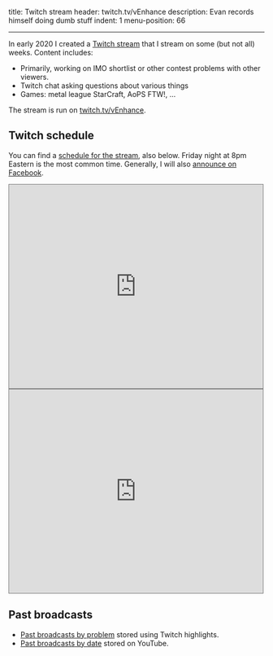 title: Twitch stream
header: twitch.tv/vEnhance
description: Evan records himself doing dumb stuff
indent: 1
menu-position: 66

---

In early 2020 I created a
[Twitch stream](https://www.twitch.tv/vEnhance)
that I stream on some (but not all) weeks.
Content includes:

* Primarily, working on IMO shortlist or other contest problems with other viewers.
* Twitch chat asking questions about various things
* Games: metal league StarCraft, AoPS FTW!, ...

The stream is run on [twitch.tv/vEnhance](https://www.twitch.tv/vEnhance).

## Twitch schedule

You can find a
[schedule for the stream](https://calendar.google.com/calendar/b/1/embed?height=600&amp;wkst=1&amp;bgcolor=%23ffffff&amp;ctz=America%2FNew_York&amp;src=a2g4cTZ2ZW5zc2JnN2JxaWJiM2pzOXB1ZTBAZ3JvdXAuY2FsZW5kYXIuZ29vZ2xlLmNvbQ&amp;color=%237CB342&amp;title=twitch.tv%2FvEnhance&amp;showPrint=0&amp;showTabs=1&amp;mode=MONTH),
also below.
Friday night at 8pm Eastern is the most common time.
Generally, I will also
[announce on Facebook](https://www.facebook.com/evanchenmath).

<iframe src="https://calendar.google.com/calendar/b/1/embed?height=600&amp;wkst=1&amp;bgcolor=%23ffffff&amp;ctz=America%2FNew_York&amp;src=a2g4cTZ2ZW5zc2JnN2JxaWJiM2pzOXB1ZTBAZ3JvdXAuY2FsZW5kYXIuZ29vZ2xlLmNvbQ&amp;color=%237CB342&amp;title=twitch.tv%2FvEnhance&amp;showPrint=0&amp;showTabs=1&amp;mode=MONTH" style="border:solid 1px #777" width="500" height="400" frameborder="0" scrolling="no"></iframe>

<iframe src="https://calendar.google.com/calendar/b/1/embed?height=600&amp;wkst=1&amp;bgcolor=%23ffffff&amp;ctz=America%2FNew_York&amp;src=a2g4cTZ2ZW5zc2JnN2JxaWJiM2pzOXB1ZTBAZ3JvdXAuY2FsZW5kYXIuZ29vZ2xlLmNvbQ&amp;color=%237CB342&amp;title=twitch.tv%2FvEnhance&amp;showPrint=0&amp;showTabs=1&amp;mode=AGENDA" style="border:solid 1px #777" width="500" height="400" frameborder="0" scrolling="no"></iframe>

## Past broadcasts

* [Past broadcasts by problem](https://www.twitch.tv/venhance/videos) stored using Twitch highlights.
* [Past broadcasts by date](https://www.youtube.com/channel/UCPaU851jSc9rXNX-Jus6cAA) stored on YouTube.
